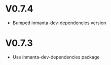 # V0.7.4
- Bumped inmanta-dev-dependencies version

# V0.7.3
- Use inmanta-dev-dependencies package

